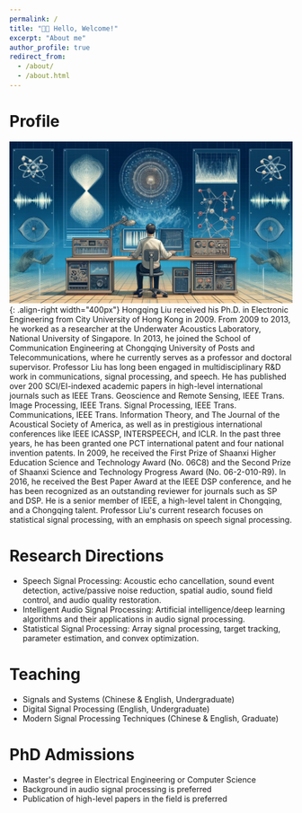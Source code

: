 ```yaml
---
permalink: /
title: "👋🏼 Hello, Welcome!"
excerpt: "About me"
author_profile: true
redirect_from: 
  - /about/
  - /about.html
---
```






# Profile 
![Illustration of combining vision and language modalities](/images/pp.png){: .align-right width="400px"}
Hongqing Liu received his Ph.D. in Electronic Engineering from City University of Hong Kong in 2009. From 2009 to 2013, he worked as a researcher at the Underwater Acoustics Laboratory, National University of Singapore. In 2013, he joined the School of Communication Engineering at Chongqing University of Posts and Telecommunications, where he currently serves as a professor and doctoral supervisor. Professor Liu has long been engaged in multidisciplinary R&D work in communications, signal processing, and speech. He has published over 200 SCI/EI-indexed academic papers in high-level international journals such as IEEE Trans. Geoscience and Remote Sensing, IEEE Trans. Image Processing, IEEE Trans. Signal Processing, IEEE Trans. Communications, IEEE Trans. Information Theory, and The Journal of the Acoustical Society of America, as well as in prestigious international conferences like IEEE ICASSP, INTERSPEECH, and ICLR. In the past three years, he has been granted one PCT international patent and four national invention patents. In 2009, he received the First Prize of Shaanxi Higher Education Science and Technology Award (No. 06C8) and the Second Prize of Shaanxi Science and Technology Progress Award (No. 06-2-010-R9). In 2016, he received the Best Paper Award at the IEEE DSP conference, and he has been recognized as an outstanding reviewer for journals such as SP and DSP. He is a senior member of IEEE, a high-level talent in Chongqing, and a Chongqing talent. Professor Liu's current research focuses on statistical signal processing, with an emphasis on speech signal processing. 
 
  
# Research Directions
    
  - Speech Signal Processing: Acoustic echo cancellation, sound event detection, active/passive noise reduction, spatial audio, sound field control, and audio quality restoration. 
  - Intelligent Audio Signal Processing: Artificial intelligence/deep learning algorithms and their applications in audio signal processing. 
  - Statistical Signal Processing: Array signal processing, target tracking, parameter estimation, and convex optimization. 
  

# Teaching 
    
  - Signals and Systems (Chinese & English, Undergraduate) 
  - Digital Signal Processing (English, Undergraduate) 
  - Modern Signal Processing Techniques (Chinese & English, Graduate) 
   

# PhD Admissions 

  - Master's degree in Electrical Engineering or Computer Science
  - Background in audio signal processing is preferred
  - Publication of high-level papers in the field is preferred


<script type="text/javascript" src="//rf.revolvermaps.com/0/0/7.js?i=5cm1mgsf1ku&amp;m=0&amp;c=ff0000&amp;cr1=ffffff&amp;sx=0" async="async"></script> 


